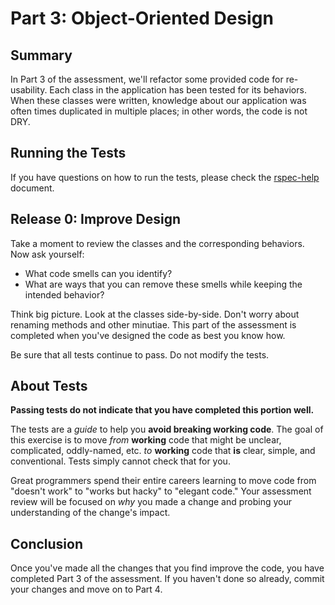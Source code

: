 # Part 3: Object-Oriented Design

## Summary

In Part 3 of the assessment, we'll refactor some provided code for re-usability.
Each class in the application has been tested for its behaviors.  When these
classes were written, knowledge about our application was often times
duplicated in multiple places; in other words, the code is not DRY.

## Running the Tests

If you have questions on how to run the tests, please check the
[rspec-help](../rspec-help.md) document.

## Release 0: Improve Design

Take a moment to review the classes and the corresponding behaviors. Now ask yourself:

* What code smells can you identify?
* What are ways that you can remove these smells while keeping the intended behavior?

Think big picture.  Look at the classes side-by-side.  Don't worry about renaming methods and other minutiae.  This part of the assessment is completed when you've designed the code as best you know how.

Be sure that all tests continue to pass.  Do not modify the tests.

## About Tests

**Passing tests do not indicate that you have completed this portion well.**

The tests are a _guide_ to help you **avoid breaking working code**.  The goal
of this exercise is to move _from_ **working** code that might be unclear,
complicated, oddly-named, etc. _to_ **working** code that **is** clear,
simple, and conventional. Tests simply cannot check that for you.

Great programmers spend their entire careers learning to move code from
"doesn't work" to "works but hacky" to "elegant code." Your assessment review
will be focused on _why_ you made a change and probing your understanding of
the change's impact.

## Conclusion

Once you've made all the changes that you find improve the code, you have
completed Part 3 of the assessment.  If you haven't done so already, commit
your changes and move on to Part 4.
